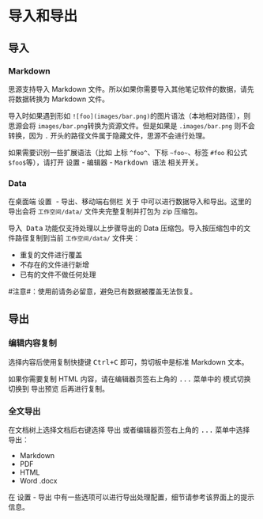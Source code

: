 # 导入和导出

## 导入

### Markdown

思源支持导入 Markdown 文件。所以如果你需要导入其他笔记软件的数据，请先将数据转换为 Markdown 文件。

导入时如果遇到形如 `![foo](images/bar.png)`​ 的图片语法（本地相对路径），则思源会将 `images/bar.png`​ 转换为资源文件。但是如果是 `.images/bar.png`​ 则不会转换，因为 `.`​ 开头的路径文件属于隐藏文件，思源不会进行处理。

如果需要识别一些扩展语法（比如 上标 `^foo^`​、下标 `~foo~`​、标签 `#foo`​ 和公式 `$foo$`​ 等），请打开 <kbd>设置</kbd>​ - <kbd>编辑器</kbd>​ - <kbd>Markdown 语法</kbd>​ 相关开关。

### Data

在桌面端 <kbd>设置 </kbd>- <kbd>导出</kbd>、移动端右侧栏 <kbd>关于</kbd> 中可以进行数据导入和导出。这里的导出会将 `工作空间/data/` 文件夹完整复制并打包为 zip 压缩包。

<kbd>导入 Data</kbd> 功能仅支持处理以上步骤导出的 Data 压缩包。导入按压缩包中的文件路径复制到当前 `工作空间/data/` 文件夹：

* 重复的文件进行覆盖
* 不存在的文件进行新增
* 已有的文件不做任何处理

#注意#：使用前请务必留意，避免已有数据被覆盖无法恢复。

## 导出

### 编辑内容复制

选择内容后使用复制快捷键 <kbd>Ctrl+C</kbd> 即可，剪切板中是标准 Markdown 文本。

如果你需要复制 HTML 内容，请在编辑器页签右上角的 <kbd>...</kbd> 菜单中的 <kbd>模式切换</kbd> 切换到 <kbd>导出预览</kbd> 后再进行复制。

### 全文导出

在文档树上选择文档后右键选择 <kbd>导出</kbd> 或者编辑器页签右上角的 <kbd>...</kbd> 菜单中选择 <kbd>导出</kbd>：

* Markdown
* PDF
* HTML
* Word .docx

在 <kbd>设置</kbd> - <kbd>导出</kbd> 中有一些选项可以进行导出处理配置，细节请参考该界面上的提示信息。
